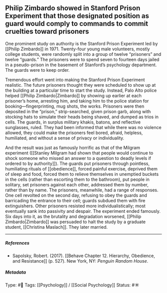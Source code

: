 ## Philip Zimbardo showed in Stanford Prison Experiment that those designated position as guard would comply to commands to commit cruelties toward prisoners # 

One prominent study on authority is the Stanford Prison Experiment led by [[Philip Zimbardo]] in 1971. Twenty-four young male volunteers, mostly college students, were randomly split into a group of twelve “prisoners” and twelve “guards.” The prisoners were to spend seven to fourteen days jailed in a pseudo-prison in the basement of Stanford’s psychology department. The guards were to keep order.

Tremendous effort went into making the Stanford Prison Experiment realistic. The future prisoners thought they were scheduled to show up at the building at a particular time to start the study. Instead, Palo Alto police helped [[Philip Zimbardo|Zimbardo]] by showing up earlier at each prisoner’s home, arresting him, and taking him to the police station for booking—fingerprinting, mug shots, the works. Prisoners were then deposited in the “prison,” strip-searched, given prison garb, along with stocking hats to simulate their heads being shaved, and dumped as trios in cells. The guards, in surplus military khakis, batons, and reflective sunglasses, ruled. They had been informed that while there was no violence allowed, they could make the prisoners feel bored, afraid, helpless, humiliated, and without a sense of privacy or individuality.

And the result was just as famously horrific as that of the Milgram experiment ([[Stanley Milgram had shown that people would continue to shock someone who missed an answer to a question to deadly levels if ordered to by authority]]). The guards put prisoners through pointless, humiliating rituals of [[obedience]], forced painful exercise, deprived them of sleep and food, forced them to relieve themselves in unemptied buckets in the cells (rather than escorting them to the bathroom), put people in solitary, set prisoners against each other, addressed them by number, rather than by name. The prisoners, meanwhile, had a range of responses. One cell revolted on the second day, refusing to obey the guards and barricading the entrance to their cell; guards subdued them with fire extinguishers. Other prisoners resisted more individualistically; most eventually sank into passivity and despair. The experiment ended famously. Six days into it, as the brutality and degradation worsened, [[Philip Zimbardo|Zimbardo]]  was persuaded to halt the study by a graduate student, [[Christina Maslach]]. They later married.

___

##### References

- Sapolsky, Robert. (2017). [[Behave Chapter 12. Hierarchy, Obedience, and Resistance]] (p. 527). New York, NY: _Penguin Random House_. 

##### Metadata

Type: #🔴 
Tags: [[Psychology]] / [[Social Psychology]]
Status: #☀️ 